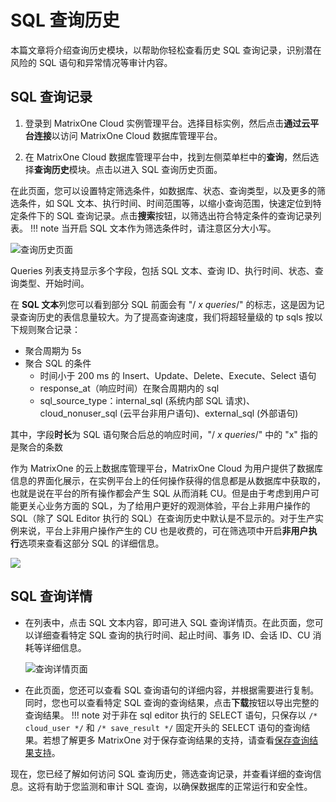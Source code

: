 # **SQL 查询历史**

本篇文章将介绍查询历史模块，以帮助你轻松查看历史 SQL 查询记录，识别潜在风险的 SQL 语句和异常情况等审计内容。

## SQL 查询记录

1. 登录到 MatrixOne Cloud 实例管理平台。选择目标实例，然后点击**通过云平台连接**以访问 MatrixOne Cloud 数据库管理平台。

2. 在 MatrixOne Cloud 数据库管理平台中，找到左侧菜单栏中的**查询**，然后选择**查询历史**模块。点击以进入 SQL 查询历史页面。

在此页面，您可以设置特定筛选条件，如数据库、状态、查询类型，以及更多的筛选条件，如 SQL 文本、执行时间、时间范围等，以缩小查询范围，快速定位到特定条件下的 SQL 查询记录。点击**搜索**按钮，以筛选出符合特定条件的查询记录列表。
!!! note
    当开启 SQL 文本作为筛选条件时，请注意区分大小写。

   ![查询历史页面](https://community-shared-data-1308875761.cos.ap-beijing.myqcloud.com/artwork/mocdocs/sqleditor/src_history.png)

Queries 列表支持显示多个字段，包括 SQL 文本、查询 ID、执行时间、状态、查询类型、开始时间。

在 **SQL 文本**列您可以看到部分 SQL 前面会有 "/ *x queries*/" 的标志，这是因为记录查询历史的表信息量较大。为了提高查询速度，我们将超轻量级的 tp sqls 按以下规则聚合记录：

- 聚合周期为 5s  
- 聚合 SQL 的条件  
    - 时间小于 200 ms 的 Insert、Update、Delete、Execute、Select 语句  
    - response_at（响应时间）在聚合周期内的 sql  
    - sql_source_type：internal_sql (系统内部 SQL 请求)、cloud_nonuser_sql (云平台非用户语句)、external_sql (外部语句)  

其中，字段**时长**为 SQL 语句聚合后总的响应时间，"/ *x queries*/" 中的 "x" 指的是聚合的条数

作为 MatrixOne 的云上数据库管理平台，MatrixOne Cloud 为用户提供了数据库信息的界面化展示，在实例平台上的任何操作获得的信息都是从数据库中获取的，也就是说在平台的所有操作都会产生 SQL 从而消耗 CU。但是由于考虑到用户可能更关心业务方面的 SQL，为了给用户更好的观测体验，平台上非用户操作的 SQL（除了 SQL Editor 执行的 SQL）在查询历史中默认是不显示的。对于生产实例来说，平台上非用户操作产生的 CU 也是收费的，可在筛选项中开启**非用户执行**选项来查看这部分 SQL 的详细信息。

![](https://community-shared-data-1308875761.cos.ap-beijing.myqcloud.com/artwork/mocdocs/sqleditor/nouser.png)

## SQL 查询详情

- 在列表中，点击 SQL 文本内容，即可进入 SQL 查询详情页。在此页面，您可以详细查看特定 SQL 查询的执行时间、起止时间、事务 ID、会话 ID、CU 消耗等详细信息。

   ![查询详情页面](https://community-shared-data-1308875761.cos.ap-beijing.myqcloud.com/artwork/mocdocs/sqleditor/image-8.png)

- 在此页面，您还可以查看 SQL 查询语句的详细内容，并根据需要进行复制。同时，您也可以查看特定 SQL 查询的查询结果，点击**下载**按钮以导出完整的查询结果。
!!! note
    对于非在 sql editor 执行的 SELECT 语句，只保存以 `/* cloud_user */` 和 `/* save_result */` 固定开头的 SELECT 语句的查询结果。若想了解更多 MatrixOne 对于保存查询结果的支持，请查看[保存查询结果支持](https://docs.matrixorigin.cn/1.1.0/MatrixOne/Reference/Variable/system-variables/save_query_result/#_2)。

现在，您已经了解如何访问 SQL 查询历史，筛选查询记录，并查看详细的查询信息。这将有助于您监测和审计 SQL 查询，以确保数据库的正常运行和安全性。
